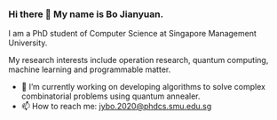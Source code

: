 ### Hi there 👋 My name is Bo Jianyuan.

I am a PhD student of Computer Science at Singapore Management University. 

My research interests include operation research, quantum computing, machine learning and programmable matter.

<!--
**BMDroid/BMDroid** is a ✨ _special_ ✨ repository because its `README.md` (this file) appears on your GitHub profile.

Here are some ideas to get you started:

- 🔭 I’m currently working on ...
- 🌱 I’m currently learning ...
- 👯 I’m looking to collaborate on ...
- 🤔 I’m looking for help with ...
- 💬 Ask me about ...
- 📫 How to reach me: ...
- 😄 Pronouns: ...
- ⚡ Fun fact: ...
-->
- 🔭 I’m currently working on developing algorithms to solve complex combinatorial problems using quantum annealer.
- 📫 How to reach me: jybo.2020@phdcs.smu.edu.sg
